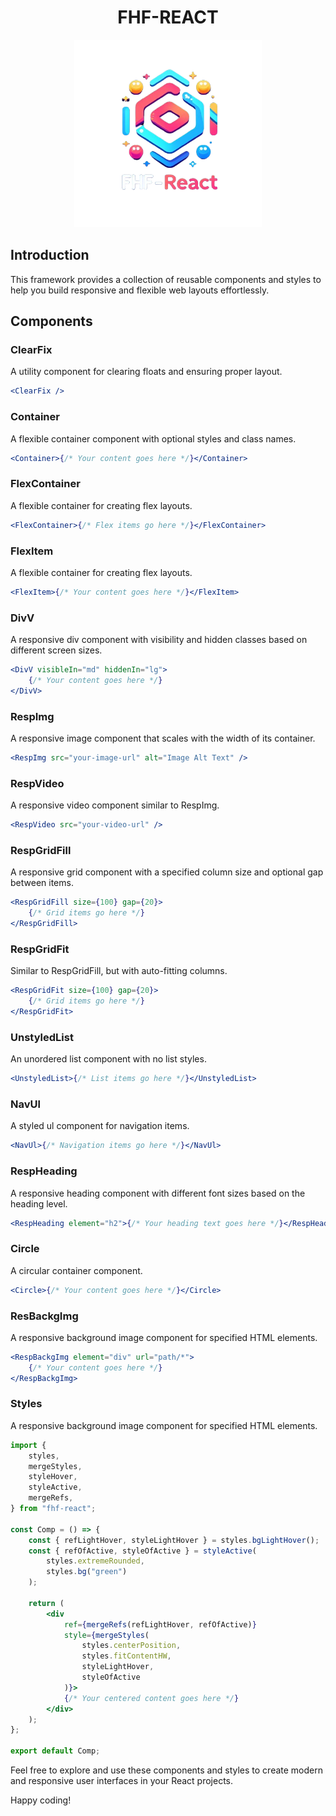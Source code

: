 <h1 align="center">FHF-REACT</h1>

<div align="center">
  <img width="300" src="./logo.png" />
</div>

## Introduction

This framework provides a collection of reusable components and styles to help you build responsive and flexible web layouts effortlessly.

## Components

### ClearFix

A utility component for clearing floats and ensuring proper layout.

```jsx
<ClearFix />
```

### Container

A flexible container component with optional styles and class names.

```jsx
<Container>{/* Your content goes here */}</Container>
```

### FlexContainer

A flexible container for creating flex layouts.

```jsx
<FlexContainer>{/* Flex items go here */}</FlexContainer>
```

### FlexItem

A flexible container for creating flex layouts.

```jsx
<FlexItem>{/* Your content goes here */}</FlexItem>
```

### DivV

A responsive div component with visibility and hidden classes based on different screen sizes.

```jsx
<DivV visibleIn="md" hiddenIn="lg">
	{/* Your content goes here */}
</DivV>
```

### RespImg

A responsive image component that scales with the width of its container.

```jsx
<RespImg src="your-image-url" alt="Image Alt Text" />
```

### RespVideo

A responsive video component similar to RespImg.

```jsx
<RespVideo src="your-video-url" />
```

### RespGridFill

A responsive grid component with a specified column size and optional gap between items.

```jsx
<RespGridFill size={100} gap={20}>
	{/* Grid items go here */}
</RespGridFill>
```

### RespGridFit

Similar to RespGridFill, but with auto-fitting columns.

```jsx
<RespGridFit size={100} gap={20}>
	{/* Grid items go here */}
</RespGridFit>
```

### UnstyledList

An unordered list component with no list styles.

```jsx
<UnstyledList>{/* List items go here */}</UnstyledList>
```

### NavUl

A styled ul component for navigation items.

```jsx
<NavUl>{/* Navigation items go here */}</NavUl>
```

### RespHeading

A responsive heading component with different font sizes based on the heading level.

```jsx
<RespHeading element="h2">{/* Your heading text goes here */}</RespHeading>
```

### Circle

A circular container component.

```jsx
<Circle>{/* Your content goes here */}</Circle>
```

### ResBackgImg

A responsive background image component for specified HTML elements.

```jsx
<RespBackgImg element="div" url="path/*">
	{/* Your content goes here */}
</RespBackgImg>
```

### Styles

A responsive background image component for specified HTML elements.

```jsx
import {
	styles,
	mergeStyles,
	styleHover,
	styleActive,
	mergeRefs,
} from "fhf-react";

const Comp = () => {
	const { refLightHover, styleLightHover } = styles.bgLightHover();
	const { refOfActive, styleOfActive } = styleActive(
		styles.extremeRounded,
		styles.bg("green")
	);

	return (
		<div
			ref={mergeRefs(refLightHover, refOfActive)}
			style={mergeStyles(
				styles.centerPosition,
				styles.fitContentHW,
				styleLightHover,
				styleOfActive
			)}>
			{/* Your centered content goes here */}
		</div>
	);
};

export default Comp;
```

Feel free to explore and use these components and styles to create modern and responsive user interfaces in your React projects.

Happy coding!
